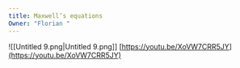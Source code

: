 ```yaml
---
title: Maxwell’s equations
Owner: "Florian "
---
```

![[Untitled 9.png|Untitled 9.png]]
[https://youtu.be/XoVW7CRR5JY](https://youtu.be/XoVW7CRR5JY)